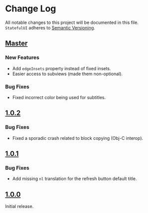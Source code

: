 # Change Log

All notable changes to this project will be documented in this file.
`StatefulUI` adheres to [Semantic Versioning](http://semver.org/).

## [Master](https://github.com/appwise-labs/StatefulUI)

### New Features

* Add `edgeInsets` property instead of fixed insets.
* Easier access to subviews (made them non-optional).

### Bug Fixes

* Fixed incorrect color being used for subtitles.

## [1.0.2](https://github.com/appwise-labs/StatefulUI/releases/tag/1.0.2)

### Bug Fixes

* Fixed a sporadic crash related to block copying (Obj-C interop).

## [1.0.1](https://github.com/appwise-labs/StatefulUI/releases/tag/1.0.1)

### Bug Fixes

* Add missing `nl` translation for the refresh button default title.

## [1.0.0](https://github.com/appwise-labs/StatefulUI/releases/tag/1.0.0)

Initial release.
